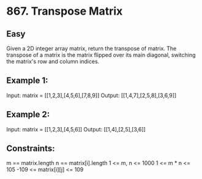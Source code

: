 # 867. Transpose Matrix
## Easy
Given a 2D integer array matrix, return the transpose of matrix.
The transpose of a matrix is the matrix flipped over its main diagonal, switching the matrix's row and column indices.

## Example 1:
Input: matrix = [[1,2,3],[4,5,6],[7,8,9]]
Output: [[1,4,7],[2,5,8],[3,6,9]]

## Example 2:
Input: matrix = [[1,2,3],[4,5,6]]
Output: [[1,4],[2,5],[3,6]]
 
## Constraints:
m == matrix.length
n == matrix[i].length
1 <= m, n <= 1000
1 <= m * n <= 105
-109 <= matrix[i][j] <= 109
